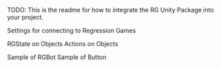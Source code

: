 TODO: This is the readme for how to integrate the RG Unity Package into your project.

Settings for connecting to Regression Games

RGState on Objects
Actions on Objects

Sample of RGBot
Sample of Button
